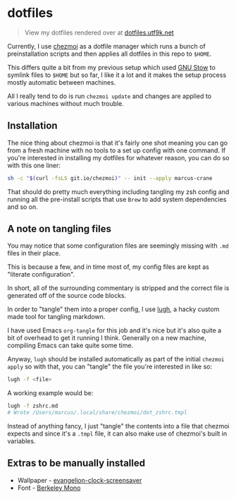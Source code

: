 # dotfiles

> View my dotfiles rendered over at [dotfiles.utf9k.net](https://dotfiles.utf9k.net)

Currently, I use [chezmoi](https://github.com/twpayne/chezmoi) as a dotfile manager which runs a bunch of preinstallation scripts and then applies all dotfiles in this repo to `$HOME`.

This differs quite a bit from my previous setup which used [GNU Stow](https://www.gnu.org/software/stow/) to symlink files to `$HOME` but so far, I like it a lot and it makes the setup process mostly automatic between machines.

All I really tend to do is run `chezmoi update` and changes are applied to various machines without much trouble.

## Installation

The nice thing about chezmoi is that it's fairly one shot meaning you can go from a fresh machine with no tools to a set up config with one command. If you're interested in installing my dotfiles for whatever reason, you can do so with this one liner:

```bash
sh -c "$(curl -fsLS git.io/chezmoi)" -- init --apply marcus-crane
```

That should do pretty much everything including tangling my zsh config and running all the pre-install scripts that use `Brew` to add system dependencies and so on.

## A note on tangling files

You may notice that some configuration files are seemingly missing with `.md` files in their place.

This is because a few, and in time most of, my config files are kept as "literate configuration".

In short, all of the surrounding commentary is stripped and the correct file is generated off of the source code blocks.

In order to "tangle" them into a proper config, I use [lugh](https://github.com/marcus-crane/lugh), a hacky custom made tool for tangling markdown.

I have used Emacs `org-tangle` for this job and it's nice but it's also quite a bit of overhead to get it running I think. Generally on a new machine, compiling Emacs can take quite some time.

Anyway, `lugh` should be installed automatically as part of the initial `chezmoi apply` so with that, you can "tangle" the file you're interested in like so:

```bash
lugh -f <file>
```

A working example would be:

```bash
lugh -f zshrc.md
# Wrote /Users/marcus/.local/share/chezmoi/dot_zshrc.tmpl
```

Instead of anything fancy, I just "tangle" the contents into a file that chezmoi expects and since it's a `.tmpl` file, it can also make use of chezmoi's built in variables.

## Extras to be manually installed

- Wallpaper - [evangelion-clock-screensaver](https://github.com/Wandmalfarbe/evangelion-clock-screensaver)
- Font - [Berkeley Mono](https://berkeleygraphics.com/typefaces/berkeley-mono/)
